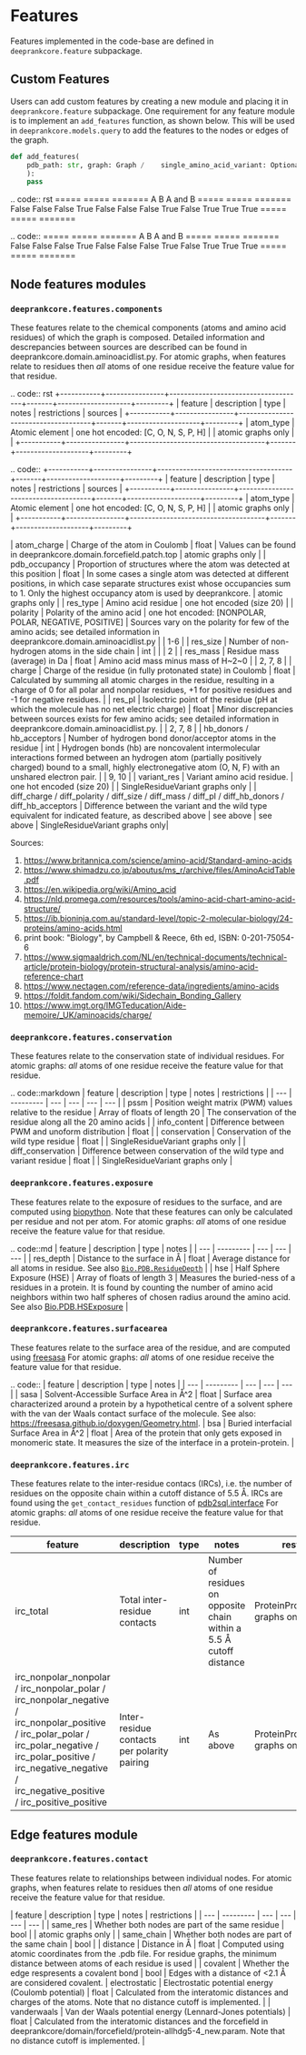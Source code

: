 # Features

Features implemented in the code-base are defined in `deeprankcore.feature` subpackage.


## Custom Features

Users can add custom features by creating a new module and placing it in `deeprankcore.feature` subpackage. One requirement for any feature module is to implement an `add_features` function, as shown below. This will be used in `deeprankcore.models.query` to add the features to the nodes or edges of the graph.

```python
def add_features(
    pdb_path: str, graph: Graph /    single_amino_acid_variant: Optional[SingleResidueVariant] = None
    ):
    pass
```

.. code:: rst
=====  =====  =======
  A      B    A and B
=====  =====  =======
False  False  False
True   False  False
False  True   False
True   True   True
=====  =====  =======


.. code::
=====  =====  =======
  A      B    A and B
=====  =====  =======
False  False  False
True   False  False
False  True   False
True   True   True
=====  =====  =======

## Node features modules

### `deeprankcore.features.components`
These features relate to the chemical components (atoms and amino acid residues) of which the graph is composed. Detailed information and descrepancies between sources are described can be found in deeprankcore.domain.aminoacidlist.py.
For atomic graphs, when features relate to residues then _all_ atoms of one residue receive the feature value for that residue.

.. code:: rst
+-----------+----------------+-------------------------------------+-------+--------------------+---------+
| feature   | description    | type                                | notes | restrictions       | sources |
+-----------+----------------+-------------------------------------+-------+--------------------+---------+
| atom_type | Atomic element | one hot encoded: [C, O, N, S, P, H] |       | atomic graphs only |         |
+-----------+----------------+-------------------------------------+-------+--------------------+---------+


.. code::
+-----------+----------------+-------------------------------------+-------+--------------------+---------+
| feature   | description    | type                                | notes | restrictions       | sources |
+-----------+----------------+-------------------------------------+-------+--------------------+---------+
| atom_type | Atomic element | one hot encoded: [C, O, N, S, P, H] |       | atomic graphs only |         |
+-----------+----------------+-------------------------------------+-------+--------------------+---------+


| atom_charge | Charge of the atom in Coulomb | float | Values can be found in deeprankcore.domain.forcefield.patch.top | atomic graphs only |
| pdb_occupancy | Proportion of structures where the atom was detected at this position | float | In some cases a single atom was detected at different positions, in which case separate structures exist whose occupancies sum to 1. Only the highest occupancy atom is used by deeprankcore. | atomic graphs only | 
| res_type | Amino acid residue | one hot encoded (size 20) | 
| polarity | Polarity of the amino acid | one hot encoded: [NONPOLAR, POLAR, NEGATIVE, POSITIVE] | Sources vary on the polarity for few of the amino acids; see detailed information in deeprankcore.domain.aminoacidlist.py | | 1-6 |
| res_size | Number of non-hydrogen atoms in the side chain | int | | | 2 |
| res_mass | Residue mass (average) in Da | float | Amino acid mass minus mass of H~2~0 | | 2, 7, 8 |
| charge | Charge of the residue (in fully protonated state) in Coulomb | float | Calculated by summing all atomic charges in the residue, resulting in a charge of 0 for all polar and nonpolar residues, +1 for positive residues and -1 for negative residues. |
| res_pI | Isolectric point of the residue (pH at which the molecule has no net electric charge) | float | Minor discrepancies between sources exists for few amino acids; see detailed information in deeprankcore.domain.aminoacidlist.py. | | 2, 7, 8 |
| hb_donors / hb_acceptors | Number of hydrogen bond donor/acceptor atoms in the residue | int | Hydrogen bonds (hb) are noncovalent intermolecular interactions formed between an hydrogen atom (partially positively charged) bound to a small, highly electronegative atom (O, N, F) with an unshared electron pair. | | 9, 10 |
| variant_res | Variant amino acid residue. | one hot encoded (size 20) | | SingleResidueVariant graphs only |
| diff_charge / diff_polarity / diff_size / diff_mass / diff_pI / diff_hb_donors / diff_hb_acceptors | Difference between the variant and the wild type equivalent for indicated feature, as described above | see above | see above | SingleResidueVariant graphs only|

Sources:
1. https://www.britannica.com/science/amino-acid/Standard-amino-acids
2. https://www.shimadzu.co.jp/aboutus/ms_r/archive/files/AminoAcidTable.pdf
3. https://en.wikipedia.org/wiki/Amino_acid
4. https://nld.promega.com/resources/tools/amino-acid-chart-amino-acid-structure/
5. https://ib.bioninja.com.au/standard-level/topic-2-molecular-biology/24-proteins/amino-acids.html
6. print book: "Biology", by Campbell & Reece, 6th ed, ISBN: 0-201-75054-6
7. https://www.sigmaaldrich.com/NL/en/technical-documents/technical-article/protein-biology/protein-structural-analysis/amino-acid-reference-chart
8. https://www.nectagen.com/reference-data/ingredients/amino-acids
9. https://foldit.fandom.com/wiki/Sidechain_Bonding_Gallery
10. https://www.imgt.org/IMGTeducation/Aide-memoire/_UK/aminoacids/charge/


### `deeprankcore.features.conservation`
These features relate to the conservation state of individual residues.
For atomic graphs: _all_ atoms of one residue receive the feature value for that residue.

.. code::markdown
| feature | description | type | notes | restrictions | 
| --- | --------- | --- | --- | --- | --- |
| pssm | Position weight matrix (PWM) values relative to the residue | Array of floats of length 20 | The conservation of the residue along all the 20 amino acids |
| info_content | Difference between PWM and unoform distribution | float |
| conservation | Conservation of the wild type residue | float | | SingleResidueVariant graphs only |
| diff_conservation | Difference between conservation of the wild type and variant residue | float | | SingleResidueVariant graphs only |


### `deeprankcore.features.exposure`
These features relate to the exposure of residues to the surface, and are computed using [biopython](https://biopython.org/docs/1.75/api/Bio.PDB.html). Note that these features can only be calculated per residue and not per atom.
For atomic graphs: _all_ atoms of one residue receive the feature value for that residue.

.. code::md
| feature | description | type | notes | 
| --- | --------- | --- | --- | --- | 
| res_depth | Distance to the surface in Å | float | Average distance for all atoms in residue. See also [`Bio.PDB.ResidueDepth`](https://biopython.org/docs/1.75/api/Bio.PDB.ResidueDepth.html) | 
| hse | Half Sphere Exposure (HSE) | Array of floats of length 3 | Measures the buried-ness of a residues in a protein. It is found by counting the number of amino acid neighbors within two half spheres of chosen radius around the amino acid. See also [Bio.PDB.HSExposure](https://biopython.org/docs/dev/api/Bio.PDB.HSExposure.html) |


### `deeprankcore.features.surfacearea`
These features relate to the surface area of the residue, and are computed using [freesasa](https://freesasa.github.io) 
For atomic graphs: _all_ atoms of one residue receive the feature value for that residue.

.. code::
| feature | description | type | notes | 
| --- | --------- | --- | --- | --- | 
| sasa | Solvent-Accessible Surface Area in Å^2 | float | Surface area characterized around a protein by a hypothetical centre of a solvent sphere with the van der Waals contact surface of the molecule. See also: https://freesasa.github.io/doxygen/Geometry.html.
| bsa | Buried interfacial Surface Area in Å^2 | float | Area of the protein that only gets exposed in monomeric state. It measures the size of the interface in a protein-protein. |


### `deeprankcore.features.irc`
These features relate to the inter-residue contacs (IRCs), i.e. the number of residues on the opposite chain within a cutoff distance of 5.5 Å. IRCs are found using the `get_contact_residues` function of [pdb2sql.interface](https://github.com/DeepRank/pdb2sql/blob/master/pdb2sql/interface.py)
For atomic graphs: _all_ atoms of one residue receive the feature value for that residue.

| feature | description | type | notes | restrictions
| --- | --------- | --- | --- | --- | 
| irc_total | Total inter-residue contacts | int | Number of residues on opposite chain within a 5.5 Å cutoff distance | ProteinProteinInteraction graphs only |
| irc_nonpolar_nonpolar / irc_nonpolar_polar / irc_nonpolar_negative / irc_nonpolar_positive / irc_polar_polar / irc_polar_negative / irc_polar_positive / irc_negative_negative / irc_negative_positive / irc_positive_positive | Inter-residue contacts per polarity pairing | int | As above | ProteinProteinInteraction graphs only |


## Edge features module

### `deeprankcore.features.contact`
These features relate to relationships between individual nodes.
For atomic graphs, when features relate to residues then _all_ atoms of one residue receive the feature value for that residue.

| feature | description | type | notes | restrictions | 
| --- | --------- | --- | --- | --- | --- |
| same_res | Whether both nodes are part of the same residue | bool | | atomic graphs only |
| same_chain | Whether both nodes are part of the same chain | bool |
| distance | Distance in Å | float | Computed using atomic coordinates from the .pdb file. For residue graphs, the minimum distance between atoms of each residue is used | 
| covalent | Whether the edge respresents a covalent bond | bool | Edges with a distance of <2.1 Å are considered covalent.
| electrostatic | Electrostatic potential energy (Coulomb potential) | float | Calculated from the interatomic distances and charges of the atoms. Note that no distance cutoff is implemented. | 
| vanderwaals | Van der Waals potential energy (Lennard-Jones potentials) | float | Calculated from the interatomic distances and the forcefield in deeprankcore/domain/forcefield/protein-allhdg5-4_new.param. Note that no distance cutoff is implemented. | 
